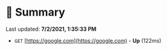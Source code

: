 # 📖 Summary
Last updated: **7/2/2021, 1:35:33 PM**

- `GET` [https://google.com](https://google.com) - **Up** (122ms)
